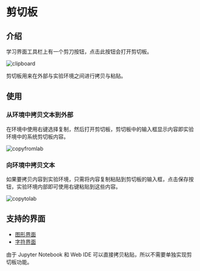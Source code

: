 # 剪切板

## 介绍

学习界面工具栏上有一个剪刀按钮，点击此按钮会打开剪切板。

![clipboard](https://doc.shiyanlou.com/shiyanlou-docs/images/clipboard.jpg)

剪切板用来在外部与实验环境之间进行拷贝与粘贴。

## 使用

### 从环境中拷贝文本到外部

在环境中使用右键选择复制，然后打开剪切板，剪切板中的输入框显示内容即实验环境中的系统剪切板内容。

![copyfromlab](https://doc.shiyanlou.com/shiyanlou-docs/images/copyfromlab.gif)

### 向环境中拷贝文本

如果要拷贝内容到实验环境，只需将内容复制粘贴到剪切板的输入框，点击保存按钮，实验环境内部即可使用右键粘贴到这些内容。

![copytolab](https://doc.shiyanlou.com/shiyanlou-docs/images/copytolab.gif)

## 支持的界面

* [图形界面](../feature/desktop.md)
* [字符界面](../feature/terminal.md)

由于 Jupyter Notebook 和 Web IDE 可以直接拷贝粘贴，所以不需要单独实现剪切板功能。
